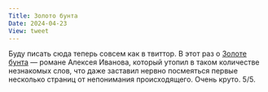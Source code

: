 ```yaml
---
Title: Золото бунта
Date: 2024-04-23
View: tweet
---
```


Буду писать сюда теперь совсем как в твиттор. В этот раз о [Золоте бунта](https://ru.wikipedia.org/wiki/%D0%97%D0%BE%D0%BB%D0%BE%D1%82%D0%BE_%D0%B1%D1%83%D0%BD%D1%82%D0%B0) — романе Алексея Иванова, который утопил в таком количестве незнакомых слов, что даже заставил нервно посмеяться первые несколько страниц от непонимания происходящего. Очень круто. 5/5.
